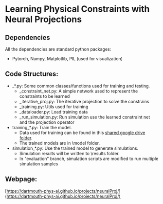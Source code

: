 # Learning Physical Constraints with Neural Projections

## Dependencies
All the dependencies are standard python packages:
- Pytorch, Numpy, Matplotlib, PIL (used for visualization) 

## Code Structures:
- \_\*.py: Some common classes/functions used for training and testing.
    + \_constraint\_net.py: A simple network used to represent the constraints to be learned
    + \_iterative\_proj.py: The iterative projection to solve the constrains
    + \_training.py: Utils used for training
    + \_dataloader.py: Load training data
    + \_run_simulation.py: Run simulation use the learned constraint net and the projection operator
- training\_\*.py: Train the model.
    + Data used for training can be found in this [shared google drive folder](https://drive.google.com/drive/folders/15u6nJte4k7xnIbL_emDVLyFkiQxQ7UZn?usp=sharing).
    + The trained models are in \model folder.
- simulation\_\*.py: Use the trained model to generate simulations.
    + Simulation results will be written to \results folder.
    + In "evaluation" branch, simulation scripts are modified to run multiple simulation samples

## Webpage:
[https://dartmouth-phys-ai.github.io/projects/neuralProj/](https://dartmouth-phys-ai.github.io/projects/neuralProj/)

